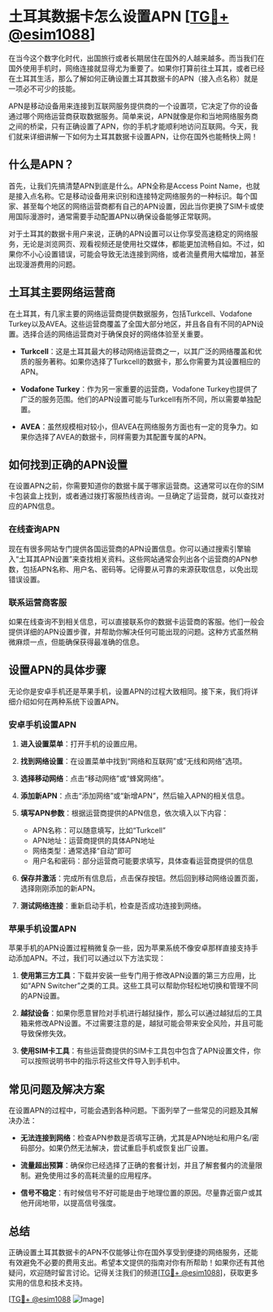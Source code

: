 # 土耳其数据卡怎么设置APN [[TG💪+ @esim1088](https://t.me/s/esim1088)]

在当今这个数字化时代，出国旅行或者长期居住在国外的人越来越多。而当我们在国外使用手机时，网络连接就显得尤为重要了。如果你打算前往土耳其，或者已经在土耳其生活，那么了解如何正确设置土耳其数据卡的APN（接入点名称）就是一项必不可少的技能。

APN是移动设备用来连接到互联网服务提供商的一个设置项，它决定了你的设备通过哪个网络运营商获取数据服务。简单来说，APN就像是你和当地网络服务商之间的桥梁，只有正确设置了APN，你的手机才能顺利地访问互联网。今天，我们就来详细讲解一下如何为土耳其数据卡设置APN，让你在国外也能畅快上网！

## 什么是APN？

首先，让我们先搞清楚APN到底是什么。APN全称是Access Point Name，也就是接入点名称。它是移动设备用来识别和连接特定网络服务的一种标识。每个国家、甚至每个地区的网络运营商都有自己的APN设置，因此当你更换了SIM卡或使用国际漫游时，通常需要手动配置APN以确保设备能够正常联网。

对于土耳其的数据卡用户来说，正确的APN设置可以让你享受高速稳定的网络服务，无论是浏览网页、观看视频还是使用社交媒体，都能更加流畅自如。不过，如果你不小心设置错误，可能会导致无法连接到网络，或者流量费用大幅增加，甚至出现漫游费用的问题。

## 土耳其主要网络运营商

在土耳其，有几家主要的网络运营商提供数据服务，包括Turkcell、Vodafone Turkey以及AVEA。这些运营商覆盖了全国大部分地区，并且各自有不同的APN设置。选择合适的网络运营商对于确保良好的网络体验至关重要。

- **Turkcell**：这是土耳其最大的移动网络运营商之一，以其广泛的网络覆盖和优质的服务著称。如果你选择了Turkcell的数据卡，那么你需要为其设置相应的APN。
  
- **Vodafone Turkey**：作为另一家重要的运营商，Vodafone Turkey也提供了广泛的服务范围。他们的APN设置可能与Turkcell有所不同，所以需要单独配置。

- **AVEA**：虽然规模相对较小，但AVEA在网络服务方面也有一定的竞争力。如果你选择了AVEA的数据卡，同样需要为其配置专属的APN。

## 如何找到正确的APN设置

在设置APN之前，你需要知道你的数据卡属于哪家运营商。这通常可以在你的SIM卡包装盒上找到，或者通过拨打客服热线咨询。一旦确定了运营商，就可以查找对应的APN信息。

### 在线查询APN

现在有很多网站专门提供各国运营商的APN设置信息。你可以通过搜索引擎输入“土耳其APN设置”来查找相关资料。这些网站通常会列出各个运营商的APN参数，包括APN名称、用户名、密码等。记得要从可靠的来源获取信息，以免出现错误设置。

### 联系运营商客服

如果在线查询不到相关信息，可以直接联系你的数据卡运营商的客服。他们一般会提供详细的APN设置步骤，并帮助你解决任何可能出现的问题。这种方式虽然稍微麻烦一点，但能确保获得最准确的信息。

## 设置APN的具体步骤

无论你是安卓手机还是苹果手机，设置APN的过程大致相同。接下来，我们将详细介绍如何在两种系统下设置APN。

### 安卓手机设置APN

1. **进入设置菜单**：打开手机的设置应用。
   
2. **找到网络设置**：在设置菜单中找到“网络和互联网”或“无线和网络”选项。

3. **选择移动网络**：点击“移动网络”或“蜂窝网络”。

4. **添加新APN**：点击“添加网络”或“新增APN”，然后输入APN的相关信息。

5. **填写APN参数**：根据运营商提供的APN信息，依次填入以下内容：
   - APN名称：可以随意填写，比如“Turkcell”
   - APN地址：运营商提供的具体APN地址
   - 网络类型：通常选择“自动”即可
   - 用户名和密码：部分运营商可能要求填写，具体查看运营商提供的信息

6. **保存并激活**：完成所有信息后，点击保存按钮。然后回到移动网络设置页面，选择刚刚添加的新APN。

7. **测试网络连接**：重新启动手机，检查是否成功连接到网络。

### 苹果手机设置APN

苹果手机的APN设置过程稍微复杂一些，因为苹果系统不像安卓那样直接支持手动添加APN。不过，我们可以通过以下方法实现：

1. **使用第三方工具**：下载并安装一些专门用于修改APN设置的第三方应用，比如“APN Switcher”之类的工具。这些工具可以帮助你轻松地切换和管理不同的APN设置。

2. **越狱设备**：如果你愿意冒险对手机进行越狱操作，那么可以通过越狱后的工具箱来修改APN设置。不过需要注意的是，越狱可能会带来安全风险，并且可能导致保修失效。

3. **使用SIM卡工具**：有些运营商提供的SIM卡工具包中包含了APN设置文件，你可以按照说明书中的指示将这些文件导入到手机中。

## 常见问题及解决方案

在设置APN的过程中，可能会遇到各种问题。下面列举了一些常见的问题及其解决办法：

- **无法连接到网络**：检查APN参数是否填写正确，尤其是APN地址和用户名/密码部分。如果仍然无法解决，尝试重启手机或恢复出厂设置。

- **流量超出预算**：确保你已经选择了正确的套餐计划，并且了解套餐内的流量限制。避免使用过多的高耗流量的应用程序。

- **信号不稳定**：有时候信号不好可能是由于地理位置的原因。尽量靠近窗户或其他开阔地带，以提高信号强度。

## 总结

正确设置土耳其数据卡的APN不仅能够让你在国外享受到便捷的网络服务，还能有效避免不必要的费用支出。希望本文提供的指南对你有所帮助！如果你还有其他疑问，欢迎随时留言讨论。记得关注我们的频道[[TG💪+ @esim1088](https://t.me/s/esim1088)]，获取更多实用的信息和技术支持。

[[TG💪+ @esim1088](https://t.me/s/esim1088) ![Image](https://i.postimg.cc/4NQfJmqS/Snipaste-2025-05-13-00-14-12.png)]